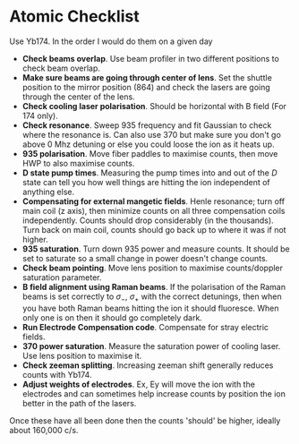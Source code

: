 # Atomic Checklist
Use Yb174. In the order I would do them on a given day
- **Check beams overlap**. Use beam profiler in two different positions to check beam overlap.
- **Make sure beams are going through center of lens**. Set the shuttle position to the mirror position (864) and check the lasers are going through the center of the lens.
- **Check cooling laser polarisation**. Should be horizontal with B field (For 174 only).
- **Check resonance**. Sweep 935 frequency and fit Gaussian to check where the resonance is. Can also use 370 but make sure you don't go above 0 Mhz detuning or else you could loose the ion as it heats up. 
- **935 polarisation**. Move fiber paddles to maximise counts, then move HWP to also maximise counts. 
- **D state pump times**. Measuring the pump times into and out of the $D$ state can tell you how well things are hitting the ion independent of anything else.
- **Compensating for external mangetic fields**. Henle resonance; turn off main coil (z axis), then minimize counts on all three compensation coils independently. Counts should drop considerably (in the thousands). Turn back on main coil, counts should go back up to where it was if not higher.
- **935 saturation**. Turn down 935 power and measure counts. It should be set to saturate so a small change in power doesn't change counts.
- **Check beam pointing**. Move lens position to maximise counts/doppler saturation parameter.
- **B field alignment using Raman beams**. If the polarisation of the Raman beams is set correctly to $\sigma_-$, $\sigma_+$ with the correct detunings, then when you have both Raman beams hitting the ion it should fluoresce. When only one is on then it should go completely dark. 
- **Run Electrode Compensation code**. Compensate for stray electric fields.
- **370 power saturation**. Measure the saturation power of cooling laser. Use lens position to maximise it.  
- **Check zeeman splitting**. Increasing zeeman shift generally reduces counts with Yb174.
- **Adjust weights of electrodes**. Ex, Ey will move the ion with the electrodes and can sometimes help increase counts by position the ion better in the path of the lasers.


Once these have all been done then the counts 'should' be higher, ideally about 160,000 c/s.